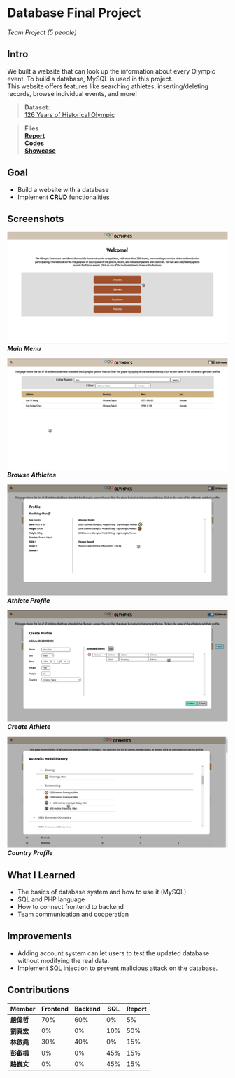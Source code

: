 # Database Final Project
*Team Project (5 people)*
## Intro
We built a website that can look up the information about every Olympic event. To build a database, MySQL is used in this project.  
This website offers features like searching athletes, inserting/deleting records, browse individual events, and more!

>**Dataset:**  
[126 Years of Historical Olympic](https://www.kaggle.com/datasets/muhammadehsan02/126-years-of-historical-olympic-dataset)  

>**Files**  
[**Report**](https://github.com/Mars-1114/cs-portfolio/blob/main/2024%20Autumn%20-%20Database%20Final%20Project%20(website)/Project_Team22.pdf)  
[**Codes**](https://github.com/Mars-1114/cs-portfolio/tree/main/2024%20Autumn%20-%20Database%20Final%20Project%20(website)/code)  
[**Showcase**](https://www.youtube.com/watch?v=0wX515MbXHY)

## Goal
- Build a website with a database
- Implement **CRUD** functionalities

## Screenshots
![db-menu](../img/db-menu.png)
***Main Menu***

![db-player-search](../img/db-player-search.png)
***Browse Athletes***

![db-player-profile](../img/db-player-profile.png)
***Athlete Profile***

![db-player-edit](../img/db-edit.png)
***Create Athlete***

![db-country](../img/db-country.png)
***Country Profile***

## What I Learned
- The basics of database system and how to use it (MySQL)
- SQL and PHP language
- How to connect frontend to backend
- Team communication and cooperation

## Improvements
- Adding account system can let users to test the updated database without modifying the real data.
- Implement SQL injection to prevent malicious attack on the database.

## Contributions
| Member    | Frontend | Backend | SQL    | Report |
| ------    | ------   | ------  | ------ | ------ |
| **嚴偉哲** | 70%      | 60%     | 0%     | 5%     |
| **劉真宏** | 0%       | 0%      | 10%    | 50%    |
| **林啟堯** | 30%      | 40%     | 0%     | 15%    |
| **彭叡楀** | 0%       | 0%      | 45%    | 15%    |
| **駱巍文** | 0%       | 0%      | 45%    | 15%    |